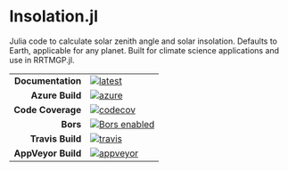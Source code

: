 # Insolation.jl

Julia code to calculate solar zenith angle and solar insolation. Defaults to Earth, applicable for any planet. Built for climate science applications and use in RRTMGP.jl. 

|||
|---------------------:|:----------------------------------------------|
| **Documentation**    | [![latest][docs-latest-img]][docs-latest-url] |
| **Azure Build**      | [![azure][azure-img]][azure-url]              |
| **Code Coverage**    | [![codecov][codecov-img]][codecov-url]        |
| **Bors**             | [![Bors enabled][bors-img]][bors-url]         |
| **Travis Build**     | [![travis][travis-img]][travis-url]           |
| **AppVeyor Build**   | [![appveyor][appveyor-img]][appveyor-url]     |

[docs-latest-img]: https://img.shields.io/badge/docs-latest-blue.svg
[docs-latest-url]: https://climate-machine.github.io/Insolation.jl/latest/

[azure-img]: https://dev.azure.com/claresinger/Insolation.jl/_apis/build/status/claresinger.Insolation.jl?branchName=master
[azure-url]: https://dev.azure.com/claresinger/Insolation.jl/_build/latest?definitionId=1&branchName=master

[codecov-img]: https://codecov.io/gh/claresinger/Insolation.jl/branch/master/graph/badge.svg
[codecov-url]: https://codecov.io/gh/claresinger/Insolation.jl

[bors-img]: https://bors.tech/images/badge_small.svg
[bors-url]: https://app.bors.tech/repositories/20449

[travis-img]: https://travis-ci.org/claresinger/Insolation.jl.svg?branch=master
[travis-url]: https://travis-ci.org/claresinger/Insolation.jl

[appveyor-img]: https://ci.appveyor.com/api/projects/status/c6eykd0w94pmyjt8/branch/master?svg=true
[appveyor-url]: https://ci.appveyor.com/project/claresinger/insolation-jl/branch/master
